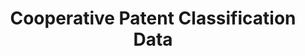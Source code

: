 ---
bigquery: https://console.cloud.google.com/bigquery?p=patents-public-data&d=cpc&page=dataset
citation: '“Cooperative Patent Classification” by the EPO and USPTO, for public use. '
contributors: EPO, USPTO
cost: None
description: Cooperative Patent Classification Data contains the scheme and definitions
  of the Cooperative Patent Classification system for classifying patent documents.
  The CPC is the result of a partnership between the EPO and the USPTO in their joint
  effort to develop a common, internationally compatible classification system for
  technical documents, in particular patent publications, which will be used by both
  offices in the patent granting process
documentation: https://www.cooperativepatentclassification.org/cpcSchemeAndDefinitions
last_edit: 04/05/2022, 08:44:27
location: https://www.cooperativepatentclassification.org/index
maintained_by: USPTO, EPO
schema_fields:
- childGroups
- additional_only
- residual_references
- limiting_references
- title_part
- breakdownCode
- limitingReferences
- titleFull
- residualReferences
- glossary
- ipc_concordant
- status
- child_groups
- not_allocatable
- dateRevised
- notAllocatable
- application_references
- titlePart
- title_full
- parents
- informativeReferences
- date_revised
- symbol
- synonyms
- children
- applicationReferences
- informative_references
- sizeCache
- ipcConcordant
- level
- breakdown_code
- definition
shortname: cooperative_patent_classification
tags:
- patents
- science
title: Cooperative Patent Classification Data
uuid: 984374a7-16e9-4b35-9445-458daceb01bf
---
